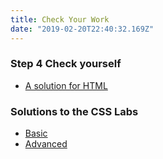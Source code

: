 ```yaml
---
title: Check Your Work
date: "2019-02-20T22:40:32.169Z"
---
```


### Step 4 Check yourself
- [A solution for HTML](https://codepen.io/madeline10302/pen/zRmrrX?editors=1100)


### Solutions to the CSS Labs

- [Basic](https://codepen.io/madeline10302/pen/YeJwqq?editors=1100)
- [Advanced](https://codepen.io/madeline10302/pen/GQYoZr?editors=1100)
